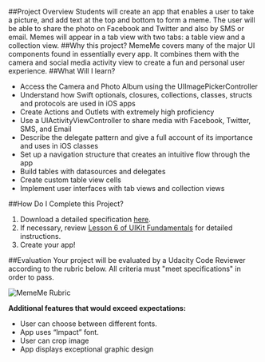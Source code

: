 ##Project Overview
Students will create an app that enables a user to take a picture, and add text at the top and bottom to form a meme. The user will be able to share the photo on Facebook and Twitter and also by SMS or email. Memes will appear in a tab view with two tabs: a table view and a collection view.
##Why this project?
MemeMe covers many of the major UI components found in essentially every app. It combines them with the camera and social media activity view to create a fun and personal user experience. 
##What Will I learn?
* Access the Camera and Photo Album using the UIImagePickerController
* Understand how Swift optionals, closures, collections, classes, structs and protocols are used in iOS apps
* Create Actions and Outlets with extremely high proficiency
* Use a UIActivityViewController to share media with Facebook, Twitter, SMS, and Email
*  Describe the delegate pattern and give a full account of its importance and uses in iOS classes
* Set up a navigation structure that creates an intuitive flow through the app
* Build tables with datasources and delegates
* Create custom table view cells
* Implement user interfaces with tab views and collection views

##How Do I Complete this Project?
1. Download a detailed specification <a href="https://drive.google.com/a/knowlabs.com/file/d/0B6w02oeqdrrbQU93TVJHVDFrd0U/view?usp=sharing" target="_blank">here</a>.
2. If necessary, review <a href="https://www.udacity.com/course/viewer#!/c-ud788-nd/l-3669378557/m-3671998538" target="_blank">Lesson 6 of UIKit Fundamentals</a> for detailed instructions.
3. Create your app!

##Evaluation
Your project will be evaluated by a Udacity Code Reviewer according to the rubric below. All criteria must "meet specifications" in order to pass.

![MemeMe Rubric](http://lh5.ggpht.com/6PNCl_d5F1ESpCOkLRS2KaS2OQsF8-ptUYc45o6ptuXzcgJqCaZr-HmDOT3jyt40Xkdc1qiCfH2ssL5d5veL=s0#w=1133&h=1000)

**Additional features that would exceed expectations:**

* User can choose between different fonts.
* App uses “Impact” font.
* User can crop image 
* App displays exceptional graphic design


